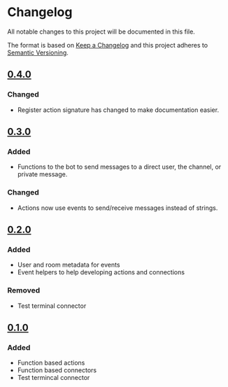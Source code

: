 # Changelog
All notable changes to this project will be documented in this file.

The format is based on [Keep a Changelog](http://keepachangelog.com/en/1.0.0/)
and this project adheres to [Semantic Versioning](http://semver.org/spec/v2.0.0.html).

## [0.4.0]
### Changed
- Register action signature has changed to make documentation easier.

## [0.3.0]
### Added
- Functions to the bot to send messages to a direct user, the channel, or private message.

### Changed
- Actions now use events to send/receive messages instead of strings.

## [0.2.0]
### Added
- User and room metadata for events
- Event helpers to help developing actions and connections

### Removed
- Test terminal connector

## [0.1.0]
### Added
- Function based actions
- Function based connectors
- Test termincal connector

[Unreleased]: https://github.com/scott-wilson/dosbot/compare/v0.4.0...HEAD
[0.4.0]: https://github.com/scott-wilson/dosbot/compare/v0.3.0...v0.4.0
[0.3.0]: https://github.com/scott-wilson/dosbot/compare/v0.2.0...v0.3.0
[0.2.0]: https://github.com/scott-wilson/dosbot/compare/v0.1.0...v0.2.0
[0.1.0]: https://github.com/scott-wilson/dosbot/compare/...v0.1.0
